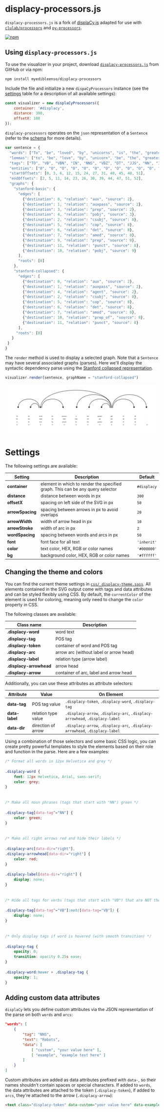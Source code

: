 # displacy-processors.js

`displacy-processors.js` is a fork of [displaCy.js](https://demos.explosion.ai/displacy) adapted for use with [`clulab/processors`](https) and [`py-processors`]().  


[![npm](https://img.shields.io/npm/v/displacy-processors.svg)](https://www.npmjs.com/package/displacy-processors)


## Using `displacy-processors.js`

To use the visualizer in your project, download [`displacy-processors.js`](displacy-processors.js) from GitHub or via npm:

```bash
npm install myedibleenso/displacy-processors
```

Include the file and initialize a new `dispaCyProcessors` instance (see the [settings](#settings) table for a description of all available settings):

```javascript
const visualizer = new displaCyProcessors({
    container: '#displacy',
    distance: 300,
    offsetX: 100
});
```

`displacy-processors` operates on the `json` representation of a `Sentence` (refer to the [schema](https://github.com/myedibleenso/processors-server/blob/master/src/main/resources/json/schema/sentence.json) for more details).

```javascript
var sentence = {
  "words": ["To", "be", "loved", "by", "unicorns", "is", "the", "greatest", "gift", "of", "all", "."],
  "lemmas": ["to", "be", "love", "by", "unicorn", "be", "the", "greatest", "gift", "of", "all", "."],
  "tags": ["TO", "VB", "VBN", "IN", "NNS", "VBZ", "DT", "JJS", "NN", "IN", "DT", "."],
  "entities": ["O", "O", "O", "O", "O", "O", "O", "O", "O", "O", "O", "O"],
  "startOffsets": [0, 3, 6, 12, 15, 24, 27, 31, 40, 45, 48, 51],
  "endOffsets": [2, 5, 11, 14, 23, 26, 30, 39, 44, 47, 51, 52],
  "graphs": {
    "stanford-basic": {
      "edges": [
        {"destination": 0, "relation": "aux", "source": 2},
        {"destination": 1, "relation": "auxpass", "source": 2},
        {"destination": 3, "relation": "prep", "source": 2},
        {"destination": 4, "relation": "pobj", "source": 3},
        {"destination": 2, "relation": "csubj", "source": 8},
        {"destination": 5, "relation": "cop", "source": 8},
        {"destination": 6, "relation": "det", "source": 8},
        {"destination": 7, "relation": "amod", "source": 8},
        {"destination": 9, "relation": "prep", "source": 8},
        {"destination": 11, "relation": "punct", "source": 8},
        {"destination": 10, "relation": "pobj", "source": 9}
      ],
      "roots": [8]
    },
    "stanford-collapsed": {
      "edges": [
        {"destination": 0, "relation": "aux", "source": 2},
        {"destination": 1, "relation": "auxpass", "source": 2},
        {"destination": 4, "relation": "agent", "source": 2},
        {"destination": 2, "relation": "csubj", "source": 8},
        {"destination": 5, "relation": "cop", "source": 8},
        {"destination": 6, "relation": "det", "source": 8},
        {"destination": 7, "relation": "amod", "source": 8},
        {"destination": 10, "relation": "prep_of", "source": 8},
        {"destination": 11, "relation": "punct", "source": 8}
      ],
     "roots": [8]
   }
 }
}
```

The `render` method is used to display a selected graph.  Note that a `Sentence` may have several associated graphs (parses).  Here we'll display the syntactic dependency parse using the [Stanford collapsed representation](https://nlp.stanford.edu/software/dependencies_manual.pdf).
```javascript
visualizer.render(sentence, graphName = "stanford-collapsed")
```

!["example-parse.svg"](examples/example-parse.svg)
# Settings
The following settings are available:

| Setting | Description | Default |
| --- | --- | --- |
| **container** | element in which to render the specified graph.  This can be any query selector | `#displacy` |
| **distance** | distance between words in px | `300` |
| **offsetX** | spacing on left side of the SVG in px | `50` |
| **arrowSpacing** | spacing between arrows in px to avoid overlaps | `20` |
| **arrowWidth** | width of arrow head in px | `10` |
| **arrowStroke** | width of arc in px | `2` |
| **wordSpacing** | spacing between words and arcs in px | `50` |
| **font** | font face for all text | `'inherit'` |
| **color** | text color, HEX, RGB or color names | `'#000000'` |
| **bg** | background color, HEX, RGB or color names | `'#ffffff'` |


## Changing the theme and colors

You can find the current theme settings in [`css/_displacy-theme.sass`](css/_displacy-theme.sass). All elements contained in the SVG output come with tags and data attributes and can be styled flexibly using CSS. By default, the `currentColor` of the element is used for coloring, meaning only need to change the `color` property in CSS.

The following classes are available:

| Class name | Description |
| --- | --- |
| **.displacy-word** | word text
| **.displacy-tag** | POS tag
| **.displacy-token** | container of word and POS tag
| **.displacy-arc** | arrow arc (without label or arrow head)
| **.displacy-label** | relation type (arrow label)
| **.displacy-arrowhead** | arrow head
| **.displacy-arrow** | container of arc, label and arrow head

Additionally, you can use these attributes as attribute selectors:

| Attribute | Value | On Element |
| --- | --- | --- |
| **data-tag** | POS tag value | `.displacy-token`, `.displacy-word`, `.displacy-tag` |
| **data-label** | relation type value | `.displacy-arrow`, `.displacy-arc`, `.displacy-arrowhead`, `.displacy-label` |
| **data-dir** | direction of arrow | `.displacy-arrow`, `.displacy-arc`, `.displacy-arrowhead`, `.displacy-label` |

Using a combination of those selectors and some basic CSS logic, you can create pretty powerful templates to style the elements based on their role and function in the parse. Here are a few examples:

```css
/* Format all words in 12px Helvetica and grey */

.displacy-word {
    font: 12px Helvetica, Arial, sans-serif;
    color: grey;
}


/* Make all noun phrases (tags that start with "NN") green */

.displacy-tag[data-tag^="NN"] {
    color: green;
}


/* Make all right arrows red and hide their labels */

.displacy-arc[data-dir="right"],
.displacy-arrowhead[data-dir="right"] {
    color: red;
}

.displacy-label[data-dir="right"] {
    display: none;
}


/* Hide all tags for verbs (tags that start with "VB") that are NOT the base form ("VB") */

.displacy-tag[data-tag^="VB"]:not([data-tag="VB"]) {
    display: none;
}


/* Only display tags if word is hovered (with smooth transition) */

.displacy-tag {
    opacity: 0;
    transition: opacity 0.25s ease;
}

.displacy-word:hover + .displacy-tag {
    opacity: 1;
}
```

## Adding custom data attributes

`displaCy` lets you define custom attributes via the JSON representation of the parse on both `words` and `arcs`:

```json
"words": [
    {
        "tag": "NNS",
        "text": "Robots",
        "data": [
            [ "custom", "your value here" ],
            [ "example", "example text here" ]
        ]
    }
]
```

Custom attributes are added as data attributes prefixed with `data-`, so their names shouldn't contain spaces or special characters. If added to `words`, the data attributes are attached to the token (`.displacy-token`), if added to `arcs`, they're attached to the arrow (`.displacy-arrow`):

```html
<text class="displacy-token" data-custom="your value here" data-example="example text here">...</text>
```
